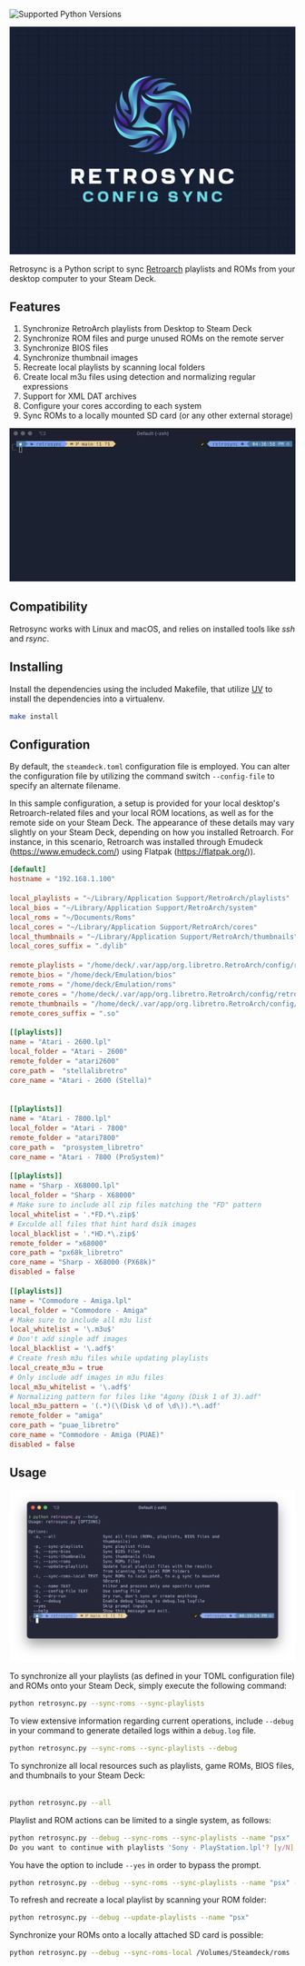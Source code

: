 ![Supported Python Versions](https://img.shields.io/pypi/pyversions/rich/13.2.0)


![Logo](https://github.com/optixx/retrosync/raw/main/assets/img/logo.png)

Retrosync is a Python script to sync [Retroarch](https://retroarch.com) playlists and ROMs from your desktop computer to your Steam Deck.


## Features
1. Synchronize RetroArch playlists from Desktop to Steam Deck
2. Synchronize ROM files and purge unused ROMs on the remote server
3. Synchronize BIOS files
4. Synchronize thumbnail images
5. Recreate local playlists by scanning local folders
6. Create local m3u files using detection and normalizing regular expressions
7. Support for XML DAT archives
8. Configure your cores according to each system
9. Sync ROMs to a locally mounted SD card (or any other external storage)


![Demo](https://github.com/optixx/retrosync/raw/main/assets/img/demo.gif)

## Compatibility

Retrosync works with Linux and macOS, and relies on installed tools like _ssh_ and _rsync_.

## Installing

Install the dependencies using the included Makefile, that utilize [UV](https://github.com/astral-sh/uv) to install the dependencies into a virtualenv.

```sh
make install
```

## Configuration

 By default, the `steamdeck.toml` configuration file is employed. You can alter the configuration file by utilizing the command switch `--config-file` to specify an alternate filename.

In this sample configuration, a setup is provided for your local desktop's Retroarch-related files and your local ROM locations, as well as for the remote side on your Steam Deck. The appearance of these details may vary slightly on your Steam Deck, depending on how you installed Retroarch. For instance, in this scenario, Retroarch was installed through Emudeck (<https://www.emudeck.com/>) using Flatpak (<https://flatpak.org/>)).
```toml
[default]
hostname = "192.168.1.100"

local_playlists = "~/Library/Application Support/RetroArch/playlists"
local_bios = "~/Library/Application Support/RetroArch/system"
local_roms = "~/Documents/Roms"
local_cores = "~/Library/Application Support/RetroArch/cores"
local_thumbnails = "~/Library/Application Support/RetroArch/thumbnails"
local_cores_suffix = ".dylib"

remote_playlists = "/home/deck/.var/app/org.libretro.RetroArch/config/retroarch/playlists"
remote_bios = "/home/deck/Emulation/bios"
remote_roms = "/home/deck/Emulation/roms"
remote_cores = "/home/deck/.var/app/org.libretro.RetroArch/config/retroarch/cores"
remote_thumbnails = "/home/deck/.var/app/org.libretro.RetroArch/config/retroarch/thumbnails"
remote_cores_suffix = ".so"

[[playlists]]
name = "Atari - 2600.lpl"
local_folder = "Atari - 2600"
remote_folder = "atari2600"
core_path =  "stellalibretro"
core_name = "Atari - 2600 (Stella)"


[[playlists]]
name = "Atari - 7800.lpl"
local_folder = "Atari - 7800"
remote_folder = "atari7800"
core_path =  "prosystem_libretro"
core_name = "Atari - 7800 (ProSystem)"

[[playlists]]
name = "Sharp - X68000.lpl"
local_folder = "Sharp - X68000"
# Make sure to include all zip files matching the "FD" pattern
local_whitelist = '.*FD.*\.zip$'
# Exculde all files that hint hard dsik images
local_blacklist = '.*HD.*\.zip$'
remote_folder = "x68000"
core_path = "px68k_libretro"
core_name = "Sharp - X68000 (PX68k)"
disabled = false

[[playlists]]
name = "Commodore - Amiga.lpl"
local_folder = "Commodore - Amiga"
# Make sure to include all m3u list
local_whitelist = '\.m3u$'
# Don't add single adf images
local_blacklist = '\.adf$'
# Create fresh m3u files while updating playlists
local_create_m3u = true
# Only include adf images in m3u files
local_m3u_whitelist = '\.adf$'
# Normalizing pattern for files like "Agony (Disk 1 of 3).adf"
local_m3u_pattern = '(.*)(\(Disk \d of \d\)).*\.adf'
remote_folder = "amiga"
core_path = "puae_libretro"
core_name = "Commodore - Amiga (PUAE)"
disabled = false

```

## Usage



![Usage](https://github.com/optixx/retrosync/raw/main/assets/img/usage.png)

 To synchronize all your playlists (as defined in your TOML configuration file) and ROMs onto your Steam Deck, simply execute the following command:

```sh
python retrosync.py --sync-roms --sync-playlists
```

 To view extensive information regarding current operations, include `--debug` in your command to generate detailed logs within a `debug.log` file.

```sh
python retrosync.py --sync-roms --sync-playlists --debug
```

 To synchronize all local resources such as playlists, game ROMs, BIOS files, and thumbnails to your Steam Deck:

```sh

python retrosync.py --all
```

 Playlist and ROM actions can be limited to a single system, as follows:

```sh
python retrosync.py --debug --sync-roms --sync-playlists --name "psx"
Do you want to continue with playlists 'Sony - PlayStation.lpl'? [y/N]:
```

 You have the option to include `--yes` in order to bypass the prompt.

```sh
python retrosync.py --debug --sync-roms --sync-playlists --name "psx" --yes
```

 To refresh and recreate a local playlist by scanning your ROM folder:

```sh
python retrosync.py --debug --update-playlists --name "psx"
```

 Synchronize your ROMs onto a locally attached SD card is possible:

```sh
python retrosync.py --debug --sync-roms-local /Volumes/Steamdeck/roms
```
